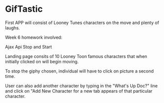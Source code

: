 # GifTastic
First APP will consist of Looney Tunes characters on the move and plenty of laughs.

Week 6 homework involved:

Ajax
Api
Stop and Start

Landing page consits of 10 Looney Toon famous characters that when initially clicked on will begin moving.

To stop the giphy chosen, individual will have to click on picture a second time.

User can also add another character by typing in the "What's Up Doc?" line and click on "Add New Character for a
new tab appears of that particular character.
